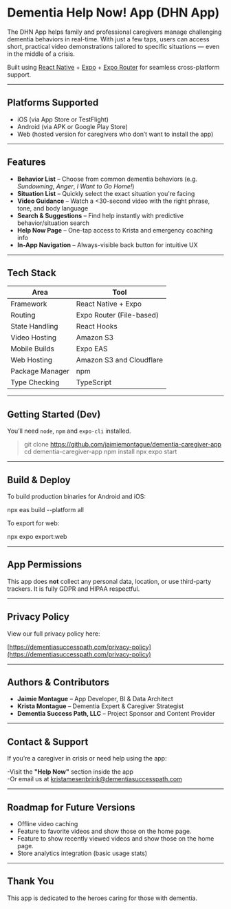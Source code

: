 # Dementia Help Now! App (DHN App)

The DHN App helps family and professional caregivers manage challenging dementia behaviors in real-time. With just a few taps, users can access short, practical video demonstrations tailored to specific situations — even in the middle of a crisis.

Built using [React Native](https://reactnative.dev/) + [Expo](https://expo.dev/) + [Expo Router](https://expo.dev/router) for seamless cross-platform support.

---

## Platforms Supported

- iOS (via App Store or TestFlight)
- Android (via APK or Google Play Store)
- Web (hosted version for caregivers who don’t want to install the app)

---

## Features

- **Behavior List** – Choose from common dementia behaviors (e.g. *Sundowning*, *Anger*, *I Want to Go Home!*)
- **Situation List** – Quickly select the exact situation you're facing
- **Video Guidance** – Watch a <30-second video with the right phrase, tone, and body language
- **Search & Suggestions** – Find help instantly with predictive behavior/situation search
- **Help Now Page** – One-tap access to Krista and emergency coaching info
- **In-App Navigation** – Always-visible back button for intuitive UX

---

## Tech Stack

| Area            | Tool                          |
|-----------------|-------------------------------|
| Framework       | React Native + Expo           |
| Routing         | Expo Router (File-based)      |
| State Handling  | React Hooks                   |
| Video Hosting   | Amazon S3                     |
| Mobile Builds   | Expo EAS                      |
| Web Hosting     | Amazon S3 and Cloudflare      |
| Package Manager | npm                           |
| Type Checking   | TypeScript                    |

---

## Getting Started (Dev)

You’ll need `node`, `npm` and `expo-cli` installed.


> git clone https://github.com/jaimiemontague/dementia-caregiver-app
> cd dementia-caregiver-app
> npm install
> npx expo start

---

## Build & Deploy

To build production binaries for Android and iOS:

   npx eas build --platform all

To export for web:

   npx expo export:web

---

## App Permissions

This app does **not** collect any personal data, location, or use third-party trackers. It is fully GDPR and HIPAA respectful.

---

## Privacy Policy

View our full privacy policy here:  

   [https://dementiasuccesspath.com/privacy-policy](https://dementiasuccesspath.com/privacy-policy)

---

## Authors & Contributors

- **Jaimie Montague** – App Developer, BI & Data Architect  
- **Krista Montague** – Dementia Expert & Caregiver Strategist  
- **Dementia Success Path, LLC** – Project Sponsor and Content Provider

---

## Contact & Support

If you’re a caregiver in crisis or need help using the app:  

   -Visit the **"Help Now"** section inside the app  
   -Or email us at [kristamesenbrink@dementiasuccesspath.com](mailto:kristamesenbrink@dementiasuccesspath.com)

---

## Roadmap for Future Versions

- Offline video caching
- Feature to favorite videos and show those on the home page.
- Feature to show recently viewed videos and show those on the home page.
- Store analytics integration (basic usage stats)

---

## Thank You

This app is dedicated to the heroes caring for those with dementia.
